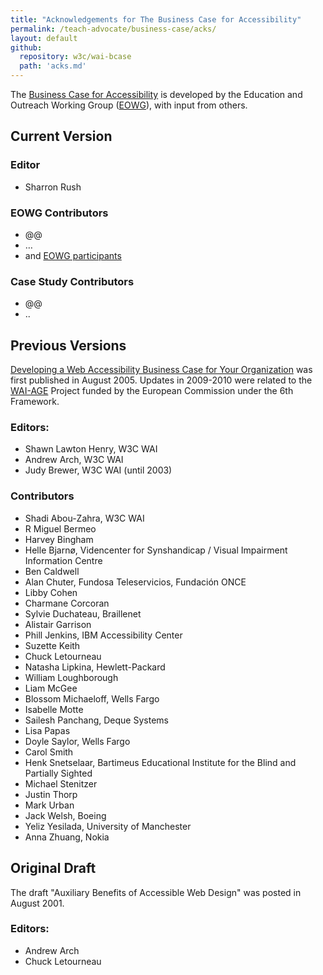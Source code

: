 ```yaml
---
title: "Acknowledgements for The Business Case for Accessibility"
permalink: /teach-advocate/business-case/acks/
layout: default
github:
  repository: w3c/wai-bcase
  path: 'acks.md'
---
```


The <a href="https://www.w3.org/WAI/business-case/">Business Case for Accessibility</a> is developed by the Education and Outreach Working Group (<a href="http://www.w3.org/WAI/EO/">EOWG</a>), with input from others.

## Current Version

### Editor
* Sharron Rush

### EOWG Contributors
* @@
* …
* and <a href="https://www.w3.org/2000/09/dbwg/details?group=35532&public=1">EOWG participants<a/>

### Case Study Contributors
* @@
* ..

## Previous Versions

<a href="@@">Developing a Web Accessibility Business Case for Your Organization</a> was first published in August 2005. Updates in 2009-2010 were related to the <a href="https://www.w3.org/WAI/WAI-AGE/">WAI-AGE</a> Project funded by the European Commission under the 6th Framework.

### Editors:
* Shawn Lawton Henry, W3C WAI
* Andrew Arch, W3C WAI
* Judy Brewer, W3C WAI (until 2003)

### Contributors
* Shadi Abou-Zahra, W3C WAI
* R Miguel Bermeo
* Harvey Bingham
* Helle Bjarnø, Videncenter for Synshandicap / Visual Impairment Information Centre
* Ben Caldwell
* Alan Chuter, Fundosa Teleservicios, Fundación ONCE
* Libby Cohen
* Charmane Corcoran
* Sylvie Duchateau, Braillenet
* Alistair Garrison
* Phill Jenkins, IBM Accessibility Center
* Suzette Keith
* Chuck Letourneau
* Natasha Lipkina, Hewlett-Packard
* William Loughborough
* Liam McGee
* Blossom Michaeloff, Wells Fargo
* Isabelle Motte
* Sailesh Panchang, Deque Systems
* Lisa Papas
* Doyle Saylor, Wells Fargo
* Carol Smith
* Henk Snetselaar, Bartimeus Educational Institute for the Blind and Partially Sighted
* Michael Stenitzer
* Justin Thorp
* Mark Urban
* Jack Welsh, Boeing
* Yeliz Yesilada, University of Manchester
* Anna Zhuang, Nokia

## Original Draft

The draft "Auxiliary Benefits of Accessible Web Design" was posted in August 2001.

### Editors:
* Andrew Arch
* Chuck Letourneau

